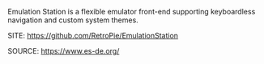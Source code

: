  
 Emulation Station is a flexible emulator front-end supporting 
 keyboardless navigation and custom system themes.
 
 SITE: https://github.com/RetroPie/EmulationStation

 SOURCE: https://www.es-de.org/
